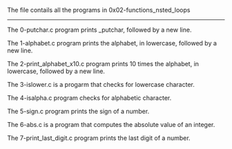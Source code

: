The file contails all the programs in 0x02-functions_nsted_loops
*****************************************************************
The 0-putchar.c program prints _putchar, followed by a new line.

The 1-alphabet.c program prints the alphabet, in lowercase, followed by a new line.

The 2-print_alphabet_x10.c program prints 10 times the alphabet, in lowercase, followed by a new line.

The 3-islower.c is a progarm that checks for lowercase character.

The 4-isalpha.c program checks for alphabetic character.

The 5-sign.c program prints the sign of a number.

The 6-abs.c is a program that computes the absolute value of an integer.

The 7-print_last_digit.c program prints the last digit of a number.



